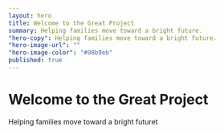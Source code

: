 ```yaml
---
layout: hero
title: Welcome to the Great Project
summary: Helping families move toward a bright future.
"hero-copy": Helping families move toward a bright future.
"hero-image-url": ""
"hero-image-color": "#98b9eb"
published: true
---
```



# Welcome to the Great Project

Helping families move toward a bright futuret